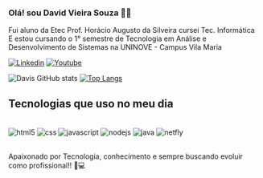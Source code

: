 
### Olá! sou David Vieira Souza 🖐🏾
Fui aluno da Etec Prof. Horácio Augusto da Silveira cursei Tec. Informática <br/>
E estou cursando o 1° semestre de  Tecnologia em Análise e Desenvolvimento de Sistemas na UNINOVE - Campus Vila Maria

[![Linkedin](https://img.shields.io/badge/LinkedIn-0077B5?style=for-the-badge&logo=linkedin&logoColor=white)](https://www.linkedin.com/in/david-vieira-souza-1a70a8283?lipi=urn%3Ali%3Apage%3Ad_flagship3_profile_view_base_contact_details%3BtE32TDaLTVeMEVoEfNTAjg%3D%3D)
[![Youtube](https://img.shields.io/badge/YouTube-FF0000?style=for-the-badge&logo=youtube&logoColor=white)](https://www.youtube.com/channel/UCcXPzp33xl2LNLgkSIl5IwQ)

![Davis GitHub stats](https://github-readme-stats.vercel.app/api?username=vsdavis&show_icons=true&theme=radical)
[![Top Langs](https//:github-readme-stats.vercel.app/api/top-langs/?username=vsdavis&layout=pie)](https://github.com/anuraghazra/github-readme-status)

## Tecnologias que uso no meu dia

<div style="display: inline_block"><br/>
  <img align="center" alt="html5" src="https://img.shields.io/badge/HTML5-E34F26?style=for-the-badge&logo=html5&logoColor=white" />
   <img align="center" alt="css" src="https://img.shields.io/badge/CSS3-1572B6?style=for-the-badge&logo=css3&logoColor=white" />
   <img align="center" alt="javascript" src="https://img.shields.io/badge/JavaScript-F7DF1E?style=for-the-badge&logo=javascript&logoColor=black" />
  <img align="center" alt="nodejs" src="https://img.shields.io/badge/Node.js-43853D?style=for-the-badge&logo=node.js&logoColor=white" />
  <img align="center" alt="java" src="https://img.shields.io/badge/Java-ED8B00?style=for-the-badge&logo=openjdk&logoColor=white" />
  <img align="center" alt="netfly" src="https://img.shields.io/badge/Netlify-00C7B7?style=for-the-badge&logo=netlify&logoColor=white" />
</div><br/>

Apaixonado por Tecnologia, conhecimento e sempre buscando evoluir como profissional!! 🚀💻

